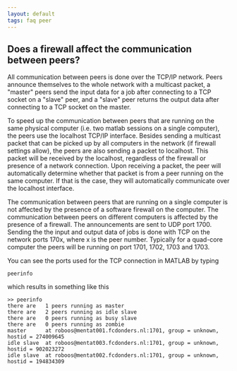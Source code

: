 ```yaml
---
layout: default
tags: faq peer
---
```


##  Does a firewall affect the communication between peers?

All communication between peers is done over the TCP/IP network. Peers announce themselves to the whole network with a multicast packet, a "master" peers send the input data for a job after connecting to a TCP socket on a "slave" peer, and a "slave" peer returns the output data after connecting to a TCP socket on the master.

To speed up the communication between peers that are running on the same physical computer (i.e. two matlab sessions on a single computer), the peers use the localhost TCP/IP interface. Besides sending a multicast packet that can be picked up by all computers in the network (if firewall settings allow), the peers are also sending a packet to localhost. This packet will be received by the localhost, regardless of the firewall or presence of a network connection. Upon receiving a packet, the peer will automatically determine whether that packet is from a peer running on the same computer. If that is the case, they will automatically communicate over the localhost interface. 

The communication between peers that are running on a single computer is not affected by the presence of a software firewall on the computer. The communication between peers on different computers is affected by the presence of a firewall. The announcements are sent to UDP port 1700. Sending the the input and output data of jobs is done with TCP on the network ports 170x, where x is the peer number. Typically for a quad-core computer the peers will be running on port 1701, 1702, 1703 and 1703. 

You can see the ports used for the TCP connection in MATLAB by typing 

    peerinfo

which results in something like this

    >> peerinfo
    there are   1 peers running as master
    there are   2 peers running as idle slave
    there are   0 peers running as busy slave
    there are   0 peers running as zombie
    master      at roboos@mentat001.fcdonders.nl:1701, group = unknown, hostid = 274009645
    idle slave  at roboos@mentat003.fcdonders.nl:1701, group = unknown, hostid = 902023272
    idle slave  at roboos@mentat002.fcdonders.nl:1701, group = unknown, hostid = 194834309

